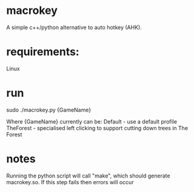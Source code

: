 # macrokey
A simple c++/python alternative to auto hotkey (AHK). 

# requirements:
Linux

# run
sudo ./macrokey.py {GameName}

Where {GameName} currently can be:
Default - use a default profile
TheForest - specialised left clicking to support cutting down trees in The Forest

# notes
Running the python script will call "make", which should generate macrokey.so. If this step fails then errors will occur
